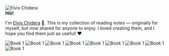 <div class="circular-image-container">
    <img src="/docs/assets/avatar.jpg" alt="Elvis Chidera" class="circular-image" />
</div>

<div class="text-center"><strong>Hiii!</strong></div>

I'm [Elvis Chidera](https://elvischidera.com) 👋. This is my collection of reading notes — originally for myself, but now shared for anyone to enjoy. I loved creating them, and I hope you find them just as useful! ❤️

<div class="book-gallery">
  <img src="/docs/assets/banners/nand-to-tetris.jpg" alt="Book 1">
  <img src="/docs/assets/banners/intro-algorithm.jpg" alt="Book 1">
  <img src="/docs/assets/banners/nand-to-tetris.jpg" alt="Book 1">
  <img src="/docs/assets/banners/nand-to-tetris.jpg" alt="Book 1">
  <img src="/docs/assets/banners/nand-to-tetris.jpg" alt="Book 1">
  <img src="/docs/assets/banners/nand-to-tetris.jpg" alt="Book 1">
  <img src="/docs/assets/banners/nand-to-tetris.jpg" alt="Book 1">
  <img src="/docs/assets/banners/nand-to-tetris.jpg" alt="Book 1">
  <img src="/docs/assets/banners/nand-to-tetris.jpg" alt="Book 1">
</div>

<!-- index_content -->
